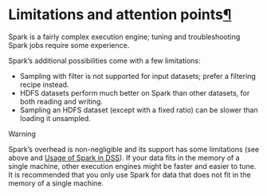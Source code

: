 Limitations and attention points[¶](#limitations-and-attention-points "Permalink to this heading")
==================================================================================================


Spark is a fairly complex execution engine; tuning and troubleshooting Spark jobs require some experience.


Spark’s additional possibilities come with a few limitations:


* Sampling with filter is not supported for input datasets; prefer a filtering
recipe instead.
* HDFS datasets perform much better on Spark than other datasets, for both
reading and writing.
* Sampling an HDFS dataset (except with a fixed ratio) can be slower than
loading it unsampled.



Warning


Spark’s overhead is non\-negligible and its support has some limitations (see above and
[Usage of Spark in DSS](usage.html)).
If your data fits in the memory of a single machine, other execution engines might be
faster and easier to tune.
It is recommended that you only use Spark for data that does not fit in the memory of a single
machine.